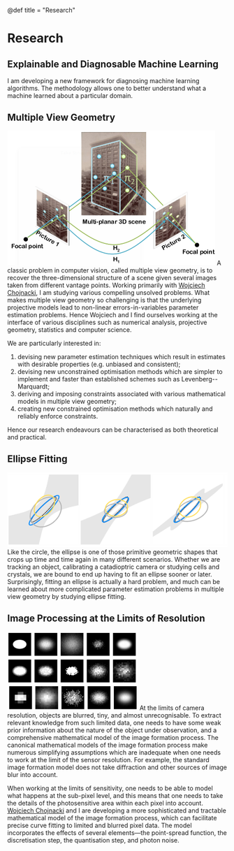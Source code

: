 @def title = "Research"

# Research

## Explainable and Diagnosable Machine Learning
I am developing a new framework for diagnosing machine learning algorithms. The methodology allows one to better understand what a machine learned about a particular domain.

## Multiple View Geometry 
![Multiple View Geometry](/assets/pages/research/planarscene.png)
A classic problem in computer vision, called multiple view geometry, is to recover the three-dimensional structure of a scene given several images taken from different vantage points. Working primarily with [Wojciech Chojnacki](https://cs.adelaide.edu.au/~wojtek/), I am studying various compelling unsolved problems. What makes multiple view geometry so challenging is that the underlying projective models lead to non-linear errors-in-variables parameter estimation problems. Hence Wojciech and I find ourselves working at the interface of various disciplines such as numerical analysis, projective geometry, statistics and computer science.

We are particularly interested in:

  1. devising new parameter estimation techniques which result in estimates with desirable properties (e.g. unbiased and consistent);
  2. devising new unconstrained optimisation methods which are simpler to implement and faster than established schemes such as Levenberg--Marquardt;
  3. deriving and imposing constraints associated with various mathematical models in multiple view geometry;
  4. creating new constrained optimisation methods which naturally and reliably enforce constraints.

Hence our research endeavours can be characterised as both theoretical and practical. 

## Ellipse Fitting
![Ellipse Fitting](/assets/pages/research/ellipsefitting.png)
Like the circle, the ellipse is one of those primitive geometric shapes that crops up time and time again in many different scenarios. Whether we are tracking an object, calibrating a catadioptric camera or studying cells and crystals, we are bound to end up having to fit an ellipse sooner or later. Surprisingly, fitting an ellipse is actually a hard problem, and much can be learned about more complicated parameter estimation problems in multiple view geometry by studying ellipse fitting. 

## Image Processing at the Limits of Resolution
![Limits of Resolution](/assets/pages/research/lowellipses.png)
At the limits of camera resolution, objects are blurred, tiny, and almost unrecognisable. To extract relevant knowledge from such limited data, one needs to have some weak prior information about the nature of the object under observation, and a comprehensive mathematical model of the image formation process. The canonical mathematical models of the image formation process make numerous simplifying assumptions which are inadequate when one needs to work at the limit of the sensor resolution. For example, the standard image formation model does not take diffraction and other sources of image blur into account.

When working at the limits of sensitivity, one needs to be able to model what happens at the sub-pixel level, and this means that one needs to take the details of the photosensitive area within each pixel into account. [Wojciech Chojnacki](https://cs.adelaide.edu.au/~wojtek/) and I are developing a more sophisticated and tractable mathematical model of the image formation process, which can facilitate precise curve fitting to limited and blurred pixel data. The model incorporates the effects of several elements—the point-spread function, the discretisation step, the quantisation step, and photon noise. 






